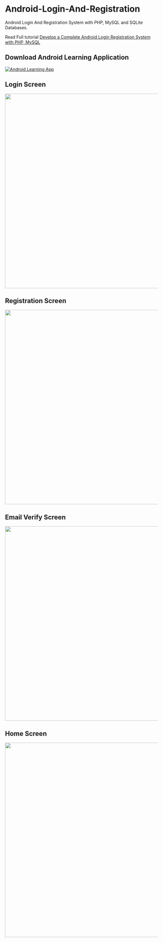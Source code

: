# Android-Login-And-Registration
Android Login And Registration System with PHP, MySQL and SQLite Databases.

Read Full tutorial
[Develop a Complete Android Login Registration System with PHP, MySQL](https://www.androidlearning.com/android-login-registration-with-php-mysql-sqlite/)

## Download Android Learning Application
<a href="https://play.google.com/store/apps/details?id=snow.androidlearning.app">
<img src="https://play.google.com/intl/en_us/badges/images/badge_new.png" title="Android Learning App" target="_blank"/></a>

## Login Screen
<a href="https://github.com/akrajilwar/Android-Login-And-Registration/blob/master/project_2_login_screen.png">
<img src="https://github.com/akrajilwar/Android-Login-And-Registration/blob/master/project_2_login_screen.png" height="640px" /></a>

## Registration Screen
<a href="https://github.com/akrajilwar/Android-Login-And-Registration/blob/master/project_2_registration_screen.png">
<img src="https://github.com/akrajilwar/Android-Login-And-Registration/blob/master/project_2_registration_screen.png" height="640px" /></a>

## Email Verify Screen
<a href="https://github.com/akrajilwar/Android-Login-And-Registration/blob/master/project_2_email_verify_screen.png">
<img src="https://github.com/akrajilwar/Android-Login-And-Registration/blob/master/project_2_email_verify_screen.png" height="640px" /></a>

## Home Screen
<a href="https://github.com/akrajilwar/Android-Login-And-Registration/blob/master/project_2_home_screen.png">
<img src="https://github.com/akrajilwar/Android-Login-And-Registration/blob/master/project_2_home_screen.png" height="640px" /></a>
